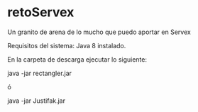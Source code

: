 # retoServex
Un granito de arena de lo mucho que puedo aportar en Servex

Requisitos del sistema:  Java 8 instalado.

En la carpeta de descarga ejecutar lo siguiente:

java -jar rectangler.jar

ó

java -jar Justifak.jar
